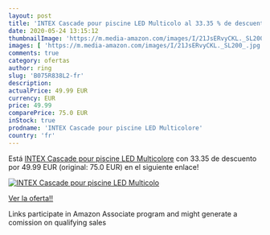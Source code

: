 ```yaml
---
layout: post
title: 'INTEX Cascade pour piscine LED Multicolo al 33.35 % de descuento'
date: 2020-05-24 13:15:12
thumbnailImage: 'https://m.media-amazon.com/images/I/21JsERvyCKL._SL200_.jpg'
images: [ 'https://m.media-amazon.com/images/I/21JsERvyCKL._SL200_.jpg' ]
comments: true
category: ofertas
author: ring
slug: 'B075R838L2-fr'
description:
actualPrice: 49.99 EUR
currency: EUR
price: 49.99
comparePrice: 75.0 EUR
inStock: true
prodname: 'INTEX Cascade pour piscine LED Multicolore'
country: 'fr'
---
```


Está [INTEX Cascade pour piscine LED Multicolore](https://www.amazon.fr/dp/B075R838L2/?tag=tolees0d-21) con 33.35 de descuento por 49.99 EUR (original: 75.0 EUR) en el siguiente enlace!

[![INTEX Cascade pour piscine LED Multicolo](https://m.media-amazon.com/images/I/21JsERvyCKL._SL200_.jpg)](https://www.amazon.fr/dp/B075R838L2/?tag=tolees0d-21)

[Ver la oferta!!](https://www.amazon.fr/dp/B075R838L2/?tag=tolees0d-21)

Links participate in Amazon Associate program and might generate a comission on qualifying sales


